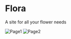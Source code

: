 # Flora

A site for all your flower needs

![Page1](https://imgur.com/p2puv46.png)
![Page2](https://imgur.com/47xSNJr.png)
